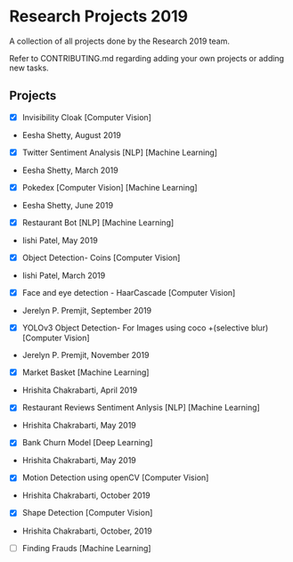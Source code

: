 # Research Projects 2019
A collection of all projects done by the Research 2019 team.

Refer to CONTRIBUTING.md regarding adding your own projects or adding new tasks. 

## Projects

- [x] Invisibility Cloak [Computer Vision]
- Eesha Shetty, August 2019

- [x]  Twitter Sentiment Analysis [NLP] [Machine Learning]
- Eesha Shetty, March 2019

- [x]  Pokedex [Computer Vision] [Machine Learning]
- Eesha Shetty, June 2019

- [x] Restaurant Bot [NLP] [Machine Learning]
- Iishi Patel, May 2019

- [x] Object Detection- Coins [Computer Vision]
- Iishi Patel, March 2019 

- [x] Face and eye detection - HaarCascade [Computer Vision]
- Jerelyn P. Premjit, September 2019

- [x] YOLOv3 Object Detection- For Images using coco +(selective blur) [Computer Vision]
- Jerelyn P. Premjit, November 2019 

- [x] Market Basket [Machine Learning]
- Hrishita Chakrabarti, April 2019

- [x] Restaurant Reviews Sentiment Anlysis [NLP] [Machine Learning]
- Hrishita Chakrabarti, May 2019

- [x] Bank Churn Model [Deep Learning]
- Hrishita Chakrabarti, May 2019

- [x] Motion Detection using openCV [Computer Vision]
- Hrishita Chakrabarti, October 2019

- [x] Shape Detection [Computer Vision]
- Hrishita Chakrabarti, October, 2019

-[ ] Finding Frauds [Machine Learning]
